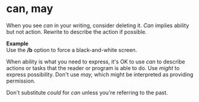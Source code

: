 # can, may

When you see *can* in your writing, consider deleting it. *Can* implies ability but not action. Rewrite to describe the action if possible.

**Example**  
Use the **/b** option to force a black-and-white screen.

When ability is what you need to express, it's OK to use *can* to describe actions or tasks that the reader or program is able to do. Use *might* to express possibility. Don't use *may,* which might be interpreted as providing permission.

Don't substitute *could* for *can* unless you're referring to the past.
